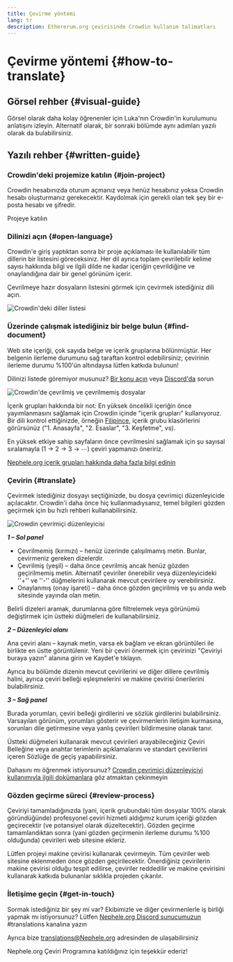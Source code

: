 ```yaml
---
title: Çevirme yöntemi
lang: tr
description: Ethererum.org çevirisinde Crowdin kullanım talimatları
---
```


# Çevirme yöntemi {#how-to-translate}

## Görsel rehber {#visual-guide}

Görsel olarak daha kolay öğrenenler için Luka'nın Crowdin'in kurulumunu anlatışını izleyin. Alternatif olarak, bir sonraki bölümde aynı adımları yazılı olarak da bulabilirsiniz.

<YouTube id="Ii7bYhanLs4" />

## Yazılı rehber {#written-guide}

### Crowdin'deki projemize katılın {#join-project}

Crowdin hesabınızda oturum açmanız veya henüz hesabınız yoksa Crowdin hesabı oluşturmanız gerekecektir. Kaydolmak için gerekli olan tek şey bir e-posta hesabı ve şifredir.

<ButtonLink to="https://crowdin.com/project/Nephele-org/">
  Projeye katılın
</ButtonLink>

### Dilinizi açın {#open-language}

Crowdin'e giriş yaptıktan sonra bir proje açıklaması ile kullanılabilir tüm dillerin bir listesini göreceksiniz. Her dil ayrıca toplam çevrilebilir kelime sayısı hakkında bilgi ve ilgili dilde ne kadar içeriğin çevrildiğine ve onaylandığına dair bir genel görünüm içerir.

Çevrilmeye hazır dosyaların listesini görmek için çevirmek istediğiniz dili açın.

![Crowdin'deki diller listesi](./list-of-languages.png)

### Üzerinde çalışmak istediğiniz bir belge bulun {#find-document}

Web site içeriği, çok sayıda belge ve içerik gruplarına bölünmüştür. Her belgenin ilerleme durumunu sağ taraftan kontrol edebilirsiniz; çevirinin ilerleme durumu %100'ün altındaysa lütfen katkıda bulunun!

Dilinizi listede göremiyor musunuz? [Bir konu açın](https://github.com/Nephele/Nephele-org-website/issues/new/choose) veya [Discord'da](/discord/) sorun

![Crowdin'de çevrilmiş ve çevrilmemiş dosyalar](./crowdin-files.png)

İçerik grupları hakkında bir not: En yüksek öncelikli içeriğin önce yayımlanmasını sağlamak için Crowdin içinde "içerik grupları" kullanıyoruz. Bir dili kontrol ettiğinizde, örneğin [Filipince](https://crowdin.com/project/Nephele-org/fil#), içerik grubu klasörlerini görürsünüz ("1. Anasayfa", "2. Esaslar", "3. Keşfetme", vs).

En yüksek etkiye sahip sayfaların önce çevrilmesini sağlamak için şu sayısal sıralamayla (1 → 2 → 3 → ⋯) çeviri yapmanızı öneririz.

[Nephele.org içerik grupları hakkında daha fazla bilgi edinin](/contributing/translation-program/content-buckets/)

### Çevirin {#translate}

Çevirmek istediğiniz dosyayı seçtiğinizde, bu dosya çevrimiçi düzenleyicide açılacaktır. Crowdin'i daha önce hiç kullanmadıysanız, temel bilgileri gözden geçirmek için bu hızlı rehberi kullanabilirsiniz.

![Crowdin çevrimiçi düzenleyicisi](./online-editor.png)

**_1 – Sol panel_**

- Çevrilmemiş (kırmızı) – henüz üzerinde çalışılmamış metin. Bunlar, çevirmeniz gereken dizelerdir.
- Çevrilmiş (yeşil) – daha önce çevrilmiş ancak henüz gözden geçirilmemiş metin. Alternatif çeviriler önerebilir veya düzenleyicideki ''+'' ve ''-'' düğmelerini kullanarak mevcut çevirilere oy verebilirsiniz.
- Onaylanmış (onay işareti) – daha önce gözden geçirilmiş ve şu anda web sitesinde yayında olan metin.

Belirli dizeleri aramak, durumlarına göre filtrelemek veya görünümü değiştirmek için üstteki düğmeleri de kullanabilirsiniz.

**_2 – Düzenleyici alanı_**

Ana çeviri alanı – kaynak metin, varsa ek bağlam ve ekran görüntüleri ile birlikte en üstte görüntülenir. Yeni bir çeviri önermek için çevirinizi "Çeviriyi buraya yazın" alanına girin ve Kaydet'e tıklayın.

Ayrıca bu bölümde dizenin mevcut çevirilerini ve diğer dillere çevrilmiş halini, ayrıca çeviri belleği eşleşmelerini ve makine çevirisi önerilerini bulabilirsiniz.

**_3 – Sağ panel_**

Burada yorumları, çeviri belleği girdilerini ve sözlük girdilerini bulabilirsiniz. Varsayılan görünüm, yorumları gösterir ve çevirmenlerin iletişim kurmasına, sorunları dile getirmesine veya yanlış çevirileri bildirmesine olanak tanır.

Üstteki düğmeleri kullanarak mevcut çevirileri arayabileceğiniz Çeviri Belleğine veya anahtar terimlerin açıklamalarını ve standart çevirilerini içeren Sözlüğe de geçiş yapabilirsiniz.

Dahasını mı öğrenmek istiyorsunuz? [Crowdin çevrimiçi düzenleyiciyi kullanımıyla ilgili dokümanlara](https://support.crowdin.com/online-editor/) göz atmaktan çekinmeyin

### Gözden geçirme süreci {#review-process}

Çeviriyi tamamladığınızda (yani, içerik grubundaki tüm dosyalar 100% olarak göründüğünde) profesyonel çeviri hizmeti aldığımız kurum içeriği gözden geçirecektir (ve potansiyel olarak düzeltecektir). Gözden geçirme tamamlandıktan sonra (yani gözden geçirmenin ilerleme durumu %100 olduğunda) çevirileri web sitesine ekleriz.

<InfoBanner shouldCenter emoji=":warning:">
  Lütfen projeyi makine çevirisi kullanarak çevirmeyin. Tüm çeviriler web sitesine eklenmeden önce gözden geçirilecektir. Önerdiğiniz çevirilerin makine çevirisi olduğu tespit edilirse, çeviriler reddedilir ve makine çevirisini kullanarak katkıda bulunanlar sıklıkla projeden çıkarılır.
</InfoBanner>

### İletişime geçin {#get-in-touch}

Sormak istediğiniz bir şey mi var? Ekibimizle ve diğer çevirmenlerle iş birliği yapmak mı istiyorsunuz? Lütfen [Nephele.org Discord sunucumuzun](/discord/) #translations kanalına yazın

Ayrıca bize translations@Nephele.org adresinden de ulaşabilirsiniz

Nephele.org Çeviri Programına katıldığınız için teşekkür ederiz!
